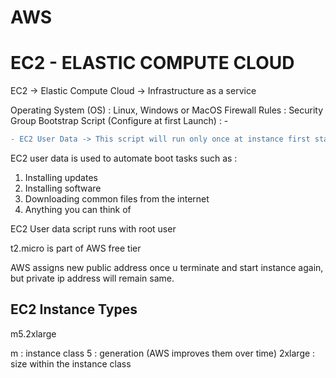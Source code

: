 # AWS

# EC2 - ELASTIC COMPUTE CLOUD

EC2 -> Elastic Compute Cloud -> Infrastructure as a service

Operating System (OS) : Linux, Windows or MacOS
Firewall Rules : Security Group
Bootstrap Script (Configure at first Launch) :  - 

```diff 
- EC2 User Data -> This script will run only once at instance first start)
```

EC2 user data is used to automate boot tasks such as :
1) Installing updates
2) Installing software
3) Downloading common files from the internet
4) Anything you can think of

EC2 User data script runs with root user

t2.micro is part of AWS free tier

AWS assigns new public address once u terminate and start instance again, but private ip address will remain same.

## EC2 Instance Types

m5.2xlarge

m : instance class
5 : generation (AWS improves them over time)
2xlarge : size within the instance class

